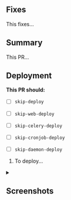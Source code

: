 ## Fixes
<!-- What bugs does this fix? Use this syntax to auto-close the issue: -->
<!-- https://docs.github.com/en/issues/tracking-your-work-with-issues/using-issues/linking-a-pull-request-to-an-issue#linking-a-pull-request-to-an-issue-using-a-keyword -->
<!-- E.g.: "Fixes: #XYZ" -->
This fixes...

## Summary
<!-- What does this fix, how did you fix it, what approach did you take, what gotchas are there in your code or compromises did you make? -->
This PR...

## Deployment

**This PR should:**
<!-- The following labels control the deployment of this PR if they’re applied. -->
<!-- Please put an "X" in the box on ones that apply. -->
<!-- For more details on what pods are affected by each label, see the wiki -->
<!-- https://github.com/freelawproject/courtlistener/wiki/Pull-requests-%60skip%E2%80%90%7Btype%7D%E2%80%90deploy%60-labels -->

<!-- Check here if the entire deployment can be skipped -->
<!-- This might be the case for a small fix, a tweak to documentation or something like that. -->
- [ ] `skip-deploy`
<!-- Check here if the web tier can be skipped -->
<!-- This is the case if you're working on code that doesn't affect the front end, like management commands, tasks, or documentation. -->
- [ ] `skip-web-deploy`
<!-- Check here if the deployment to celery can be skipped -->
<!--This is the case if you make no changes to tasks.py or the code that tasks rely on. -->
- [ ] `skip-celery-deploy`
<!-- check this if deployment to cron jobs can be skipped -->
<!-- This is the case if no changes are made that affect cronjobs. -->
- [ ] `skip-cronjob-deploy`
<!-- Deployment of daemons can be skipped -->
<!-- This is the case if you haven't updated daemons or the code they depend on. -->
- [ ] `skip-daemon-deploy`

<!-- **If deployment is required:** -->
<!-- What extra steps are needed to deploy this beyond the standard deploy? -->
<!-- Do scripts need to be run or things like that? -->
<!-- If this is more than a quick thing, a new issue should be created in our infra repo: https://github.com/freelawproject/infrastructure/issues/new (if you don’t have access to it, just put the steps here) -->
<!-- Please use an ordered list or delete this if no special steps are required: -->
1. To deploy...


<!-- DELETE this section if your PR doesn't require screenshots. -->
<!-- If this changes the front end, please include desktop and mobile screenshots or videos showing the new feature. -->
<details closed>
<summary><h2>Screenshots</h2></summary>
<details open>
<summary><h4>Desktop</h4></summary>
<!-- YOUR IMAGE(S) HERE -->
</details>
<details open>
<summary><h4>Mobile</h4></summary>
<!-- YOUR IMAGE(S) HERE -->
</details>
<!-- END DELETE -->

<!-- Thank you for contributing and filling out this form! -->
